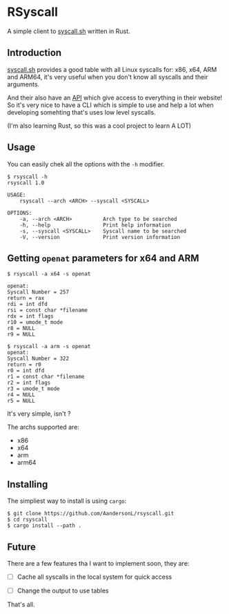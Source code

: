 # RSyscall

A simple client to [syscall.sh](https://syscall.sh) written in Rust.


## Introduction

[syscall.sh](https://syscall.sh) provides a good table with all Linux syscalls for: x86, x64, ARM and ARM64, it's very useful when you don't know all syscalls and their arguments.

And their also have an [API](https://api.syscall.sh) which give access to everything in their website! So it's very nice to have a CLI which is simple to use and help a lot when developing somehting that's uses low level syscalls.

(I'm also learning Rust, so this was a cool project to learn A LOT)


## Usage

You can easily chek all the options with the `-h` modifier.

```
$ rsyscall -h                                   
rsyscall 1.0

USAGE:
    rsyscall --arch <ARCH> --syscall <SYSCALL>

OPTIONS:
    -a, --arch <ARCH>          Arch type to be searched
    -h, --help                 Print help information
    -s, --syscall <SYSCALL>    Syscall name to be searched
    -V, --version              Print version information
```

## Getting `openat` parameters for x64 and ARM

```
$ rsyscall -a x64 -s openat

openat:
Syscall Number = 257
return = rax
rdi = int dfd
rsi = const char *filename
rdx = int flags
r10 = umode_t mode
r8 = NULL
r9 = NULL

$ rsyscall -a arm -s openat
openat:
Syscall Number = 322
return = r0
r0 = int dfd
r1 = const char *filename
r2 = int flags
r3 = umode_t mode
r4 = NULL
r5 = NULL
```

It's very simple, isn't ?

The archs supported are:

* x86
* x64
* arm
* arm64

## Installing


The simpliest way to install is using `cargo`:

```
$ git clone https://github.com/AandersonL/rsyscall.git
$ cd rsyscall
$ cargo install --path .
```


## Future

There are a few features tha I want to implement soon, they are:

- [ ] Cache all syscalls in the local system for quick access
- [ ] Change the output to use tables


That's all.






